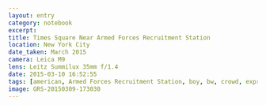 ```yaml
--- 
layout: entry
category: notebook
excerpt:
title: Times Square Near Armed Forces Recruitment Station
location: New York City
date_taken: March 2015
camera: Leica M9
lens: Leitz Summilux 35mm f/1.4
date: 2015-03-10 16:52:55
tags: [american, Armed Forces Recruitment Station, boy, bw, crowd, expression, flag, man, nationalism, old, times square, young]
image: GRS-20150309-173030
---
```

